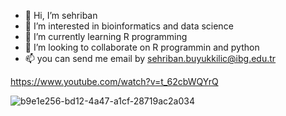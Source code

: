 - 👋 Hi, I’m sehriban
- 👀 I’m interested in bioinformatics and data science
- 🌱 I’m currently learning R programming
- 💞️ I’m looking to collaborate on R programmin and python 
- 📫 you can send me email by sehriban.buyukkilic@ibg.edu.tr

https://www.youtube.com/watch?v=t_62cbWQYrQ


<!---
ibgsehriban/ibgsehriban is a ✨ pucblic ✨ repository because its `README.md` (this file) appears on your GitHub profile.
You can click the Preview link to take a look at your changes.
--->
![b9e1e256-bd12-4a47-a1cf-28719ac2a034](https://user-images.githubusercontent.com/115555604/206844781-7b18249b-9c2a-4ab3-89b5-8fd6cf1c966d.jpg)

